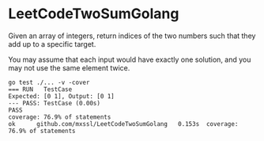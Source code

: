 # LeetCodeTwoSumGolang

Given an array of integers, return indices of the two numbers such that they add up to a specific target.

You may assume that each input would have exactly one solution, and you may not use the same element twice.

```
go test ./... -v -cover
=== RUN   TestCase
Expected: [0 1], Output: [0 1]
--- PASS: TestCase (0.00s)
PASS
coverage: 76.9% of statements
ok      github.com/mxssl/LeetCodeTwoSumGolang   0.153s  coverage: 76.9% of statements
```
